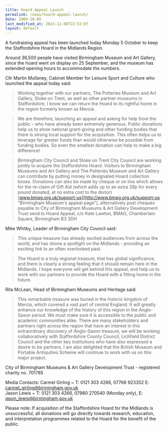 ```yaml
---
title: Hoard Appeal Launch
permalink: /news/hoard-appeal-launch/
date: 2009-10-05
last_modified_at: 2023-11-08T22:52:07
layout: default
---
```

A fundraising appeal has been launched today Monday 5 October to keep the Staffordshire Hoard in the Midlands Region.

Around 36,500 people have visited Birmingham Museum and Art Gallery, since the hoard went on display on 25 September, and the museum has extended opening hours to accommodate the numbers.

Cllr Martin Mullaney, Cabinet Member for Leisure Sport and Culture who launched the appeal today said:

> Working together with our partners, The Potteries Museum and Art Gallery, Stoke on Trent, as well as other partner museums in Staffordshire, I know we can return the Hoard to its rightful home in the region formerly known as Mercia.

> We are therefore, launching an appeal and asking for help from the public - who have already been extremely generous.  Public donations help us to show national grant-giving and other funding bodies that there is strong local support for the acquisition. This often helps us to leverage far greater funds than would otherwise be possible from funding bodies.   So even the smallest donation can help to make a big difference!

> Birmingham City Council and Stoke on Trent City Council  are working jointly to acquire the Staffordshire Hoard. Visitors to Birmingham Museums and Art Gallery and The Potteries Museum and Art Gallery can contribute by putting money in designated Hoard collection boxes.  Donations can also be made by cheque or on line which allows for the re-claim of Gift Aid (which adds up to an extra 28p for every pound donated, at no extra cost to the donor) [www.bmag.org.uk/support-us](http://www.bmag.org.uk/support-us "Birmingham Museum's appeal page"), alternatively post cheques payable to City of Birmingham Museums & Art Gallery Development Trust send to Hoard Appeal, c/o Kate Lawton, BMAG, Chamberlain Square, Birmingham B3 3DH

Mike Whitby, Leader of Birmingham City Council said:

> This unique treasure has already excited audiences from across the world, and has shone a spotlight on the Midlands - providing an exciting link to an often overlooked past.

> The Hoard is a truly regional treasure, that has global significance, and there is clearly a strong feeling that it should remain here in the Midlands. I hope everyone will get behind this appeal, and help us to work with our partners to provide the Hoard with a fitting home in the future.

Rita McLean, Head of Birmingham Museums and Heritage said:

> This remarkable treasure was buried in the historic kingdom of Mercia, which covered a vast part of central England. It will greatly enhance our knowledge of the history of this region in the Anglo-Saxon period.  We must make sure it is accessible to the public and academic communities alike.
> There are many stakeholders and partners right across the region that have an interest in this extraordinary discovery of Anglo-Saxon treasure, we will be working collaboratively with Staffordshire County Council, Lichfield District Council and the other key institutions who have also expressed a desire to be partners. I am also delighted that the British Museum and Portable Antiquities Scheme will continue to work with us on this major project.

City of Birmingham Museums & Art Gallery Development Trust - registered charity no. 701785

Media Contacts: Carmel Girling ~ T: 0121 303 4266, 07766 923352 E: carmel_girling@birmingham.gov.uk  
Jason Lewis ~ T: 0121 303 4266, 07980 270540 (Monday only), E: jason_lewis@birmingham.gov.uk

Please note: If acquisition of the Staffordshire Hoard for the Midlands is unsuccessful, all donations will go directly towards research, education, and interpretation programmes related to the Hoard for the benefit of the public.

